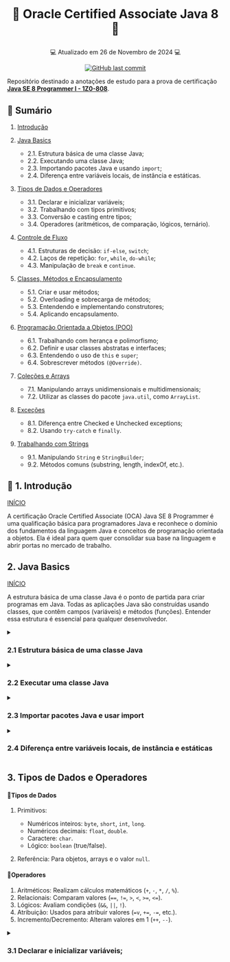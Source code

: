# <p align="center"> <a id="id99"> 📝 Oracle Certified Associate Java 8 📝</p>
<p align="center"> 💻 Atualizado em 26 de Novembro de 2024 💻</p>
<p align="center">
  <a href="https://github.com/gabrielcoelhox/Anotacoes-OCA-Java/commits/main">
    <img alt="GitHub last commit" src="https://img.shields.io/github/last-commit/gabrielcoelhox/Anotacoes-OCA-Java">
  </a>
</p>

Repositório destinado a anotações de estudo para a prova de certificação **[Java SE 8 Programmer I - 1Z0-808](https://education.oracle.com/java-se-8-programmer-i/pexam_1Z0-808)**.

## :pushpin: Sumário

1. [Introdução](#id1)

2. [Java Basics](#id2)
    - 2.1. Estrutura básica de uma classe Java;
    - 2.2. Executando uma classe Java;
    - 2.3. Importando pacotes Java e usando `import`;
    - 2.4. Diferença entre variáveis locais, de instância e estáticas.
3. [Tipos de Dados e Operadores](#id3)
    - 3.1. Declarar e inicializar variáveis;
    - 3.2. Trabalhando com tipos primitivos;
    - 3.3. Conversão e casting entre tipos;
    - 3.4. Operadores (aritméticos, de comparação, lógicos, ternário).
4. [Controle de Fluxo](#id4)
    - 4.1. Estruturas de decisão: `if-else`, `switch`;
    - 4.2. Laços de repetição: `for`, `while`, `do-while`;
    - 4.3. Manipulação de `break` e `continue`.
5. [Classes, Métodos e Encapsulamento](#id5)
    - 5.1. Criar e usar métodos;
    - 5.2. Overloading e sobrecarga de métodos;
    - 5.3. Entendendo e implementando construtores;
    - 5.4. Aplicando encapsulamento.
6. [Programação Orientada a Objetos (POO)](#id6)
    - 6.1. Trabalhando com herança e polimorfismo;
    - 6.2. Definir e usar classes abstratas e interfaces;
    - 6.3. Entendendo o uso de `this` e `super`;
    - 6.4. Sobrescrever métodos `(@Override)`.
7. [Coleções e Arrays](#id7)
    - 7.1. Manipulando arrays unidimensionais e multidimensionais;
    - 7.2. Utilizar as classes do pacote `java.util`, como `ArrayList`.
8. [Exceções](#id8)
    - 8.1. Diferença entre Checked e Unchecked exceptions;
    - 8.2. Usando `try-catch` e `finally`.
9.  [Trabalhando com Strings](#id9)
    - 9.1. Manipulando `String` e `StringBuilder`;
    - 9.2. Métodos comuns (substring, length, indexOf, etc.).


## <a id="id1">:page_facing_up: 1. Introdução </a>
[INÍCIO](#id99)

A certificação Oracle Certified Associate (OCA) Java SE 8 Programmer é uma qualificação básica para programadores Java e reconhece o domínio dos fundamentos da linguagem Java e conceitos de programação orientada a objetos. Ela é ideal para quem quer consolidar sua base na linguagem e abrir portas no mercado de trabalho.

## <a id="id2"> 2. Java Basics</a>
[INÍCIO](#id99)

A estrutura básica de uma classe Java é o ponto de partida para criar programas em Java. Todas as aplicações Java são construídas usando classes, que contêm campos (variáveis) e métodos (funções). Entender essa estrutura é essencial para qualquer desenvolvedor.

<details>
<summary><h3><b>2.1 Estrutura básica de uma classe Java</b></h3></summary>

<h4>🔹Estrutura geral de uma classe</h4>

``` java
// Pacote (opcional)
package com.example;

// Importações (opcional)
import java.util.Scanner;

// Declaração da Classe
public class MinhaClasse {

    // Campos ou Atributos (variáveis de instância ou estáticas)
    private String nome;
    private static int contador;

    // Construtor
    public MinhaClasse(String nome) {
        this.nome = nome;
    }

    // Métodos (comportamentos)
    public void imprimirNome() {
        System.out.println("Nome: " + nome);
    }

    public static void mostrarContador() {
        System.out.println("Contador: " + contador);
    }

    // Método principal (ponto de entrada do programa)
    public static void main(String[] args) {
        MinhaClasse obj = new MinhaClasse("Java");
        obj.imprimirNome();
        contador++;
        mostrarContador();
    }
}
```
<h4>🔹Explicação dos componentes</h4>

1.  Pacotes (`package`)
    - Define o namespace da classe.
    - Ajuda a organizar o código, principalmente em projetos grandes.
    - Exemplo: `package com.example;`.

2.  Importações (`import`)
    - Permitem o uso de classes externas no código.
    - Exemplo: `import java.util.Scanner;`.

3.  Declaração da classe
    - Definida com a palavra-chave `class`.
    - O modificador `public` significa que a classe é acessível por outros pacotes.
    - O nome da classe deve corresponder ao nome do arquivo (sensível a maiúsculas/minúsculas).

4.  Campos/Atributos
    - São variáveis que representam o estado da classe ou de seus objetos.
    - Podem ser:
        - __De instância:__ Associados a objetos individuais (`private String nome;`).
        - __Estáticos:__ Associados à classe e compartilhados por todos os objetos (`static int contador;`).

5. Construtor
    - Um método especial chamado quando o objeto é criado.
    - Não tem tipo de retorno e seu nome __deve__ ser igual ao da classe.
    - Exemplo: `public MinhaClasse(String nome) { this.nome = nome; }`.

6. Métodos
    - Definem comportamentos ou ações.
    - Podem ser:
        - __De instância:__ Operam em atributos do objeto (`public void imprimirNome()`).
        - __Estáticos:__ Operam na classe e não dependem de instância (`public static void mostrarContador()`).

7. Método main
    - Ponto de entrada do programa.
    - Deve ser declarado como:
    ``` java public static void main(String[] args) ```
    - Aqui começa a execução do programa.
</details>
<details>
<summary><h3><b>2.2 Executar uma classe Java</b></h3></summary>

<h4>🔹Passos para Executar uma Classe Java</h4>

1. <b>Método `main`</b>
- O método `main` é o ponto de entrada de um programa Java.
- Deve ter a assinatura exata:
``` java
public static void main(String[] args)
```

- Significado:
    - `public`: Acessível pela JVM.
    - `static`: Pode ser chamado sem criar uma instância da clsse.
    - `void`: Não retorna nenhum valor.
    - `String[] args`: Aceita argumentos de linha de comando.

<h4>🔹Exemplos de execução</h4>

Arquivo: `com/exemplo/ExemploComPacote.java`

```java
package com.exemplo;

public class ExemploComPacote {
    public static void main(String[] args) {
        System.out.println("Executando com pacotes!");
    }
}
```

Comandos:
```bash
javac com/exemplo/ExemploComPacote.java
java com.exemplo.ExemploComPacote
```

<h4>🔹Argumentos de Linha de Comando</h4>

É possível passar argumentos para o programa no momento da execução. Por exemplo: Arquivo: `Argumentos.java`

```java
public class Argumentos {
    public static void main(String[] args) {
        for (String arg : args) {
            System.out.println("Argumento: " + arg);
        }
    }
}
```

Comandos:
```bash
javac Argumentos.java
java Argumentos Java é incrível
```

Saída:
```makefile
Argumento: Java
Argumento: é
Argumento: incrível
```
</details>
<details>
<summary><h3><b>2.3 Importar pacotes Java e usar import</b></h3></summary>

O uso de pacotes e importações em Java permite organizar e reutilizar código. Os pacotes agrupam classes relacionadas, e a palavra-chave `import` facilita o acesso a essas classes em diferentes partes de um programa.

<h4>🔹<b>O que é um pacote?</b></h4>

Um pacote em Java é como uma "pasta" que organiza classes e interfaces. Ele ajuda a evitar conflitos de nomes e facilita a manutenção do código.

Por exemplo:
- O pacote `java.util` contém classes úteis, como `ArrayList` e `HashMap`.
- O pacote `java.io` contém classes para operações de entrada e saída.

Exemplo:
```java
package com.exemplo;
```

<h4>🔹<b>O que é import?</b></h4>

A palavra-chave `import` é usada para acessar classes ou interfaces de outros pacotes sem precisar usar o nome completo do pacote toda vez.

<h4>🔹<b>Importação Explícita</b></h4>
Especifica uma única classe para importação:

```java
import java.util.ArrayList;
```

<h4>🔹<b>Importação com *</b></h4>
Importa todas as classes

```java
import java.util.*;
```

<h4>🔹<b>Importação Implícita</b></h4>
Alguns pacotes são automaticamente acessíveis, sem necessidade de `import`:

1. `java.lang`
Contém classes fundamentais como `String`, `Math`, `Object`, etc.

```java
public class Exemplo {
    public static void main(String[] args) {
        System.out.println(Math.sqrt(16)); // Sem import
    }
}
```

2. Classes no mesmo pacote
Classes definidas no mesmo pacote não requerem `import`.

<h4>🔹<b>Usando o Nome Completo da Classe (FQN)</b></h4>

Se você não quiser usar `import`, pode referenciar uma classe pelo seu nome completo (Fully Qualified Name - FQN):

```java
public class Exemplo {
    public static void main(String[] args) {
        java.util.ArrayList<String> lista = new java.util.ArrayList<>();
    }
}
```

<h4>🔹<b>Quando e Por Que Usar import?</b></h4>

- Facilita a leitura do código ao evitar FQNs repetitivos.
- Ajuda a identificar quais bibliotecas externas estão sendo usadas.
- Evita conflitos de nomes (duas classes com o mesmo nome em pacotes diferentes).

Exemplo de conflito:
```java
import java.util.Date;
import java.sql.Date;

public class Conflito {
    public static void main(String[] args) {
        Date data1 = new Date(); // java.util.Date
        java.sql.Date data2 = new java.sql.Date(System.currentTimeMillis());
    }
}
```
</details>
<details>
<summary><h3><b>2.4 Diferença entre variáveis locais, de instância e estáticas</b></h3></summary>

As variáveis em Java podem ser classificadas com base no seu escopo e propósito: locais, de instância e estáticas. Cada tipo de variável tem características e usos específicos.

<h4>🔹<b>Variáveis Locais</b></h4>

- Definição: Declaradas dentro de um método, construtor ou bloco de código. Só existem durante a execução do método/bloco onde foram definidas.
- Escopo: Restrito ao método, construtor ou bloco onde foram declaradas.
- Inicialização: Devem ser inicializadas explicitamente antes de serem usadas.
- Acesso: Não podem ter modificadores de acesso (como `public` ou `private`).

Exemplo:
```java
public class Exemplo {
    public void metodo() {
        int local = 10; // Variável local
        System.out.println("Valor da variável local: " + local);
    }
}
```
Características:
- Criadas na pilha de execução.
- Não têm valores padrão.
- Não podem ser usadas fora do método/bloco onde foram declaradas.

<h4>🔹<b>Variáveis de Instância</b></h4>

- Definição: Declaradas dentro de uma classe, mas fora de métodos, construtores ou blocos. Estão associadas a instâncias (objetos) da classe.
- Escopo: Acessíveis por toda a classe. Cada objeto da classe tem sua própria cópia da variável.
- Inicialização: Podem ser inicializadas diretamente ou no construtor. Se não forem, recebem valores padrão:
    - `0` para tipos numéricos.
    - `false` para `boolean`.
    - `null` para objetos.

Exemplo:
```java
public class Pessoa {
    private String nome; // Variável de instância

    public Pessoa(String nome) {
        this.nome = nome; // Inicializando a variável de instância
    }

    public void mostrarNome() {
        System.out.println("Nome: " + nome);
    }
}
```

Características:
- Criadas na memória heap.
- São únicas para cada objeto.
- Podem ter modificadores de acesso (`private`, `public`, etc.).

<h4>🔹<b>Variáveis Estáticas(ou de Classe)</b></h4>

- Definição: Declaradas dentro de uma classe com a palavra-chave static. Associadas à classe e não a objetos individuais.
- Escopo: Acessíveis por toda a classe e compartilhadas entre todas as instâncias.
- Inicialização: Inicializadas na primeira vez que a classe é carregada na memória.
- Acesso: Podem ser acessadas diretamente pelo nome da classe, sem a necessidade de criar um objeto.

Exemplo:
```java
public class Contador {
    public static int contador = 0; // Variável estática

    public Contador() {
        contador++; // Incrementa o valor estático
    }

    public static void mostrarContador() {
        System.out.println("Contador: " + contador);
    }
}
```

Características:
- Criadas na área de memória estática.
- Compartilhadas por todas as instâncias da classe.
- Podem ser usadas para criar constantes (`static final`).

<h4>🔹<b>Resumo</b></h4>

| Característica      | Variáveis Locais            | Variáveis de Instância      | Variáveis Estáticas         |
|---------------------|-----------------------------|-----------------------------|-----------------------------|
| **Definição**       | Dentro de métodos ou blocos.| Dentro da classe.           | Dentro da classe com `static`. |
| **Escopo**          | Restrito ao método/bloco.   | Pertence a cada objeto.     | Compartilhada por todos os objetos. |
| **Memória**         | Pilha de execução.          | Memória heap.               | Área de memória estática.   |
| **Inicialização**   | Deve ser explícita.         | Valores padrão (ou explícita). | Inicializada na carga da classe. |
| **Acesso**          | Não pode ter modificadores. | Pode ter modificadores.     | Pode ser acessada pela classe diretamente. |
| **Uso**             | Para cálculos temporários.  | Para atributos de objetos.  | Para atributos compartilhados ou constantes. |
</details>

## <a id="id3"> 3. Tipos de Dados e Operadores</a>

<h4>🔹<b>Tipos de Dados</b></h4>

1. Primitivos:
    - Numéricos inteiros: `byte`, `short`, `int`, `long`.
    - Numéricos decimais: `float`, `double`.
    - Caractere: `char`.
    - Lógico: `boolean` (true/false).

2. Referência: Para objetos, arrays e o valor `null`.

<h4>🔹<b>Operadores</b></h4>

1. Aritméticos: Realizam cálculos matemáticos (`+`, `-`, `*`, `/`, `%`).
2. Relacionais: Comparam valores (`==`, `!=`, `>`, `<`, `>=`, `<=`).
3. Lógicos: Avaliam condições (`&&`, `||`, `!`).
4. Atribuição: Usados para atribuir valores (`=v`, `+=`, `-=`, etc.).
5. Incremento/Decremento: Alteram valores em 1 (`++`, `--`).

<details>
<summary><h3><b>3.1 Declarar e inicializar variáveis;</b></h3></summary>

Variáveis são usadas para armazenar dados em memória. Em Java, declarar e inicializar variáveis segue regras específicas.

<h4>🔹<b>Declaração de Variáveis</b></h4>
Declarar uma variável significa reservar espaço na memória e especificar seu tipo. A sintaxe básica é:

```java
tipo nomeDaVariavel;
```

Exemplo:
```java
int idade;  // Declara uma variável chamada "idade" do tipo inteiro.
```

<h4>🔹<b>Inicialização de Variáveis</b></h4>
Inicializar uma variável significa atribuir um valor a ela. Isso pode ser feito na declaração ou posteriormente.

Exemplos:
```
java
int idade = 25;  // Declara e inicializa.
int ano;         // Declara.
ano = 2024;      // Inicializa depois.
```

- Variáveis locais (dentro de métodos) precisam ser inicializadas antes do uso.
- Variáveis de instância e estáticas recebem valores padrão:
  - `0` para tipos numéricos.
  - `false` para `boolean`.
  - `null` para referências.

<h4>🔹<b>Declaração e Inicialização Múltipla</b></h4>
Várias variáveis do mesmo tipo podem ser declaradas ou inicializadas na mesma linha:

```
java
int a, b, c;           // Declaração.
int x = 1, y = 2, z = 3; // Declaração e inicialização.
```

<h4>🔹<b>Regras para Nomes de Variáveis</b></h4>

1. Devem começar com uma letra, `_`, ou `$`.
2. Não podem usar palavras reservadas (`int`, `class`, etc.).
3. Sensíveis a maiúsculas e minúsculas (`idade` ≠ `Idade`).


<h4>🔹<b>Exemplo Completo</b></h4>

```
java
public class Exemplo {
    public static void main(String[] args) {
        int idade = 30;               // Declara e inicializa.
        double salario;               // Declara.
        salario = 4500.75;            // Inicializa depois.

        System.out.println("Idade: " + idade);
        System.out.println("Salário: " + salario);
    }
}
```

Saída:

```
makefile
Idade: 30
Salário: 4500.75
```

Declarar e inicializar variáveis corretamente é fundamental para evitar erros e gerenciar dados no programa.
</details>